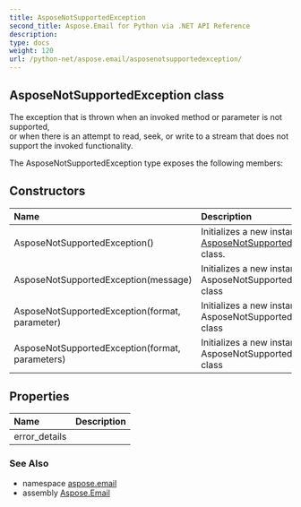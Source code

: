 ```yaml
---
title: AsposeNotSupportedException
second_title: Aspose.Email for Python via .NET API Reference
description: 
type: docs
weight: 120
url: /python-net/aspose.email/asposenotsupportedexception/
---
```


## AsposeNotSupportedException class

The exception that is thrown when an invoked method or parameter is not supported, <br/>            or when there is an attempt to read, seek, or write to a stream that does not support the invoked functionality.

The AsposeNotSupportedException type exposes the following members:
## Constructors
| Name | Description |
| :- | :- |
|AsposeNotSupportedException()|Initializes a new instance of the [AsposeNotSupportedException](/python-net/aspose.email/asposenotsupportedexception/) class.|
|AsposeNotSupportedException(message)|Initializes a new instance of the AsposeNotSupportedException class|
|AsposeNotSupportedException(format, parameter)|Initializes a new instance of the AsposeNotSupportedException class|
|AsposeNotSupportedException(format, parameters)|Initializes a new instance of the AsposeNotSupportedException class|
## Properties
| Name | Description |
| :- | :- |
|error_details|  |

### See Also

* namespace [aspose.email](/python-net/aspose.email/)
* assembly [Aspose.Email](/python-net/)

